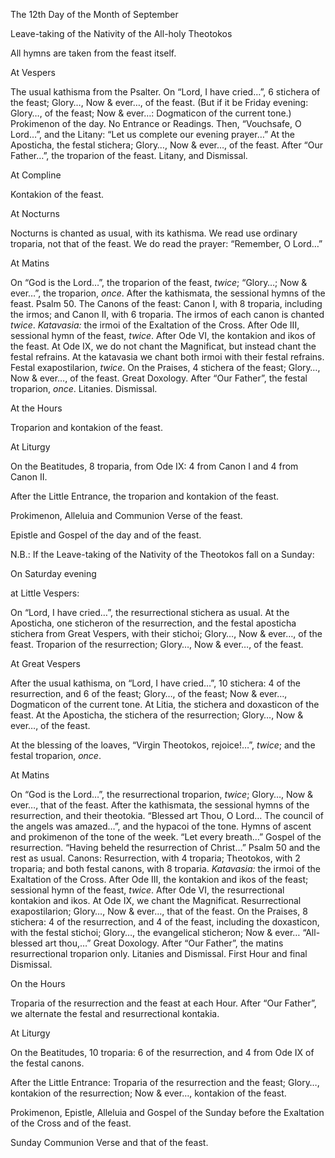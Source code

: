 The 12th Day of the Month of September

Leave-taking of the Nativity of the All-holy Theotokos

All hymns are taken from the feast itself.

At Vespers

The usual kathisma from the Psalter. On “Lord, I have cried…”, 6 stichera of the feast; Glory…, Now & ever…, of the feast. \(But if it be Friday evening: Glory…, of the feast; Now & ever…: Dogmaticon of the current tone.\) Prokimenon of the day. No Entrance or Readings. Then, “Vouchsafe, O Lord…”, and the Litany: “Let us complete our evening prayer…” At the Aposticha, the festal stichera; Glory…, Now & ever…, of the feast. After “Our Father…”, the troparion of the feast. Litany, and Dismissal.

At Compline

Kontakion of the feast.

At Nocturns

Nocturns is chanted as usual, with its kathisma. We read use ordinary troparia, not that of the feast. We do read the prayer: “Remember, O Lord…”

At Matins

On “God is the Lord…”, the troparion of the feast, *twice*; “Glory…; Now & ever…”, the troparion, *once*. After the kathismata, the sessional hymns of the feast. Psalm 50. The Canons of the feast: Canon I, with 8 troparia, including the irmos; and Canon II, with 6 troparia. The irmos of each canon is chanted *twice*. *Katavasia:* the irmoi of the Exaltation of the Cross. After Ode III, sessional hymn of the feast, *twice*. After Ode VI, the kontakion and ikos of the feast. At Ode IX, we do not chant the Magnificat, but instead chant the festal refrains. At the katavasia we chant both irmoi with their festal refrains. Festal exapostilarion, *twice*. On the Praises, 4 stichera of the feast; Glory…, Now & ever…, of the feast. Great Doxology. After “Our Father”, the festal troparion, *once*. Litanies. Dismissal.

At the Hours

Troparion and kontakion of the feast.

At Liturgy

On the Beatitudes, 8 troparia, from Ode IX: 4 from Canon I and 4 from Canon II.

After the Little Entrance, the troparion and kontakion of the feast.

Prokimenon, Alleluia and Communion Verse of the feast.

Epistle and Gospel of the day and of the feast.

N.B.: If the Leave-taking of the Nativity of the Theotokos fall on a Sunday:

On Saturday evening

at Little Vespers:

On “Lord, I have cried…”, the resurrectional stichera as usual. At the Aposticha, one sticheron of the resurrection, and the festal aposticha stichera from Great Vespers, with their stichoi; Glory…, Now & ever…, of the feast. Troparion of the resurrection; Glory…, Now & ever…, of the feast.

At Great Vespers

After the usual kathisma, on “Lord, I have cried…”, 10 stichera: 4 of the resurrection, and 6 of the feast; Glory…, of the feast; Now & ever…, Dogmaticon of the current tone. At Litia, the stichera and doxasticon of the feast. At the Aposticha, the stichera of the resurrection; Glory…, Now & ever…, of the feast.

At the blessing of the loaves, “Virgin Theotokos, rejoice!…”, *twice*; and the festal troparion, *once*.

At Matins

On “God is the Lord…”, the resurrectional troparion, *twice*; Glory…, Now & ever…, that of the feast. After the kathismata, the sessional hymns of the resurrection, and their theotokia. “Blessed art Thou, O Lord… The council of the angels was amazed…”, and the hypacoi of the tone. Hymns of ascent and prokimenon of the tone of the week. “Let every breath…” Gospel of the resurrection. “Having beheld the resurrection of Christ…” Psalm 50 and the rest as usual. Canons: Resurrection, with 4 troparia; Theotokos, with 2 troparia; and both festal canons, with 8 troparia. *Katavasia:* the irmoi of the Exaltation of the Cross. After Ode III, the kontakion and ikos of the feast; sessional hymn of the feast, *twice*. After Ode VI, the resurrectional kontakion and ikos. At Ode IX, we chant the Magnificat. Resurrectional exapostilarion; Glory…, Now & ever…, that of the feast. On the Praises, 8 stichera: 4 of the resurrection, and 4 of the feast, including the doxasticon, with the festal stichoi; Glory…, the evangelical sticheron; Now & ever… “All-blessed art thou,…” Great Doxology. After “Our Father”, the matins resurrectional troparion only. Litanies and Dismissal. First Hour and final Dismissal.

On the Hours

Troparia of the resurrection and the feast at each Hour. After “Our Father”, we alternate the festal and resurrectional kontakia.

At Liturgy

On the Beatitudes, 10 troparia: 6 of the resurrection, and 4 from Ode IX of the festal canons.

After the Little Entrance: Troparia of the resurrection and the feast; Glory…, kontakion of the resurrection; Now & ever…, kontakion of the feast.

Prokimenon, Epistle, Alleluia and Gospel of the Sunday before the Exaltation of the Cross and of the feast.

Sunday Communion Verse and that of the feast.

